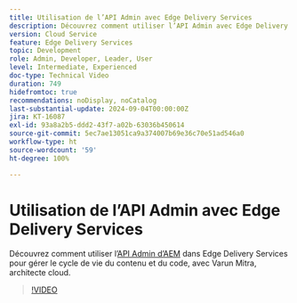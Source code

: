 ```yaml
---
title: Utilisation de l’API Admin avec Edge Delivery Services
description: Découvrez comment utiliser l’API Admin avec Edge Delivery Services pour gérer le cycle de vie du contenu et du code.
version: Cloud Service
feature: Edge Delivery Services
topic: Development
role: Admin, Developer, Leader, User
level: Intermediate, Experienced
doc-type: Technical Video
duration: 749
hidefromtoc: true
recommendations: noDisplay, noCatalog
last-substantial-update: 2024-09-04T00:00:00Z
jira: KT-16087
exl-id: 93a8a2b5-ddd2-43f7-a02b-63036b450614
source-git-commit: 5ec7ae13051ca9a374007b69e36c70e51ad546a0
workflow-type: ht
source-wordcount: '59'
ht-degree: 100%

---
```


# Utilisation de l’API Admin avec Edge Delivery Services

Découvrez comment utiliser l’[API Admin d’AEM](https://www.aem.live/docs/admin.html) dans Edge Delivery Services pour gérer le cycle de vie du contenu et du code, avec Varun Mitra, architecte cloud.

>[!VIDEO](https://video.tv.adobe.com/v/3433158/?learn=on)
